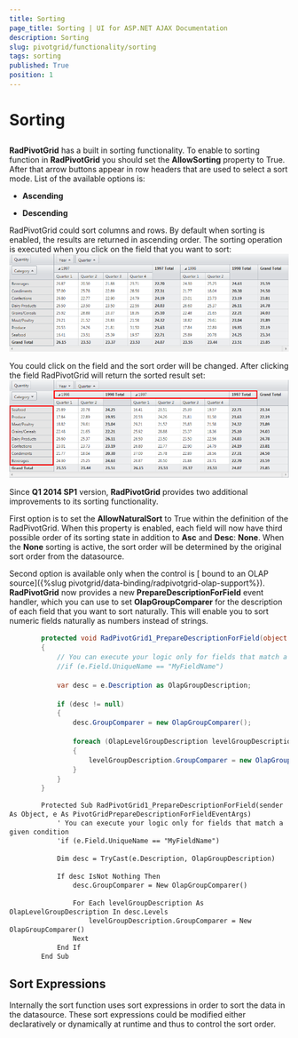 ```yaml
---
title: Sorting
page_title: Sorting | UI for ASP.NET AJAX Documentation
description: Sorting
slug: pivotgrid/functionality/sorting
tags: sorting
published: True
position: 1
---
```


# Sorting



## 

__RadPivotGrid__ has a built in sorting functionality. To enable to sorting function in __RadPivotGrid__ you should set the __AllowSorting__ property to True. After that arrow buttons appear in row headers that are used to select a sort mode. List of the available options is:

* __Ascending__

* __Descending__

RadPivotGrid could sort columns and rows. By default when sorting is enabled, the results are returned in ascending order. The sorting operation is executed when you click on the field that you want to sort:![Pivot Grid-Basic-Sorting 1](images/PivotGrid-Basic-Sorting1.png)

You could click on the field and the sort order will be changed. After clicking the field RadPivotGrid will return the sorted result set:![Pivot Grid-Basic-Sorting 2](images/PivotGrid-Basic-Sorting2.png)

Since __Q1 2014 SP1__ version, __RadPivotGrid__ provides two additional improvements to its sorting functionality.

First option is to set the __AllowNaturalSort__ to True within the definition of the RadPivotGrid. When this property is enabled, each field will now have third possible order of its sorting state in addition to __Asc__ and __Desc__: __None__. When the __None__ sorting is active, the sort order will be determined by the original sort order from the datasource.

Second option is available only when the control is [ bound to an OLAP source]({%slug pivotgrid/data-binding/radpivotgrid-olap-support%}). __RadPivotGrid__ now provides a new __PrepareDescriptionForField__ event handler, which you can use to set __OlapGroupComparer__ for the description of each field that you want to sort naturally. This will enable you to sort numeric fields naturally as numbers instead of strings.



````C#
	    protected void RadPivotGrid1_PrepareDescriptionForField(object sender, PivotGridPrepareDescriptionForFieldEventArgs e)
	    {
	        // You can execute your logic only for fields that match a given condition
	        //if (e.Field.UniqueName == "MyFieldName")
	
	        var desc = e.Description as OlapGroupDescription;
	
	        if (desc != null)
	        {
	            desc.GroupComparer = new OlapGroupComparer();
	
	            foreach (OlapLevelGroupDescription levelGroupDescription in desc.Levels)
	            {
	                levelGroupDescription.GroupComparer = new OlapGroupComparer();
	            }
	        }
	    }
````
````VB.NET
	    Protected Sub RadPivotGrid1_PrepareDescriptionForField(sender As Object, e As PivotGridPrepareDescriptionForFieldEventArgs)
	        ' You can execute your logic only for fields that match a given condition
	        'if (e.Field.UniqueName == "MyFieldName")
	
	        Dim desc = TryCast(e.Description, OlapGroupDescription)
	
	        If desc IsNot Nothing Then
	            desc.GroupComparer = New OlapGroupComparer()
	
	            For Each levelGroupDescription As OlapLevelGroupDescription In desc.Levels
	                levelGroupDescription.GroupComparer = New OlapGroupComparer()
	            Next
	        End If
	    End Sub
````


## Sort Expressions

Internally the sort function uses sort expressions in order to sort the data in the datasource. These sort expressions could be modified either declaratively or dynamically at runtime and thus to control the sort order.
